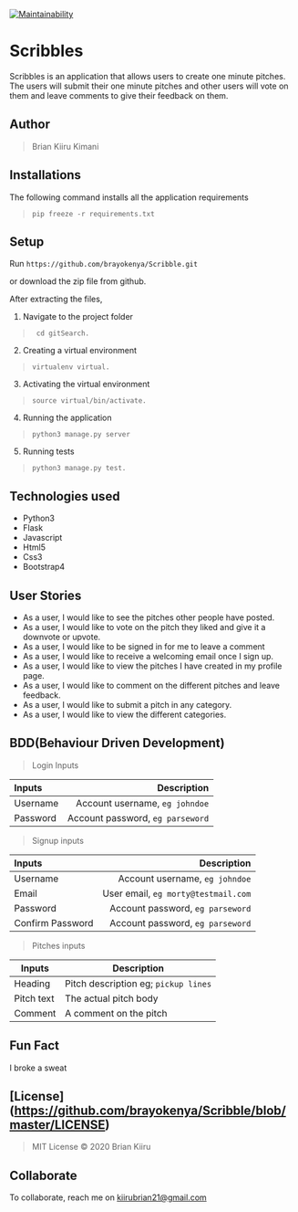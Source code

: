 [![Maintainability](https://api.codeclimate.com/v1/badges/3f1a8631434131e16bd7/maintainability)](https://codeclimate.com/github/brayokenya/Scribble/maintainability)

# Scribbles
Scribbles is an application that allows users to create  one minute pitches. The users will submit their one minute pitches and other users will vote on them and leave comments to give their feedback on them.


## Author
> Brian Kiiru Kimani


## Installations

The following command installs all the application requirements
>``pip freeze -r requirements.txt``

## Setup
Run 
``https://github.com/brayokenya/Scribble.git``

or download the zip file from github.

After extracting the files, 

1. Navigate to the project folder
>`` cd gitSearch.`` 

2. Creating a virtual environment
>``virtualenv virtual.``

3. Activating the virtual environment
>``source virtual/bin/activate.``

4. Running the application
>``python3 manage.py server``

5. Running tests

 > ``python3 manage.py test.``

## Technologies used
* Python3
* Flask
* Javascript
* Html5
* Css3
* Bootstrap4

## User Stories
* As a user, I would like to see the pitches other people have posted.
* As a user, I would like to vote on the pitch they liked and give it a downvote or upvote.
* As a user, I would like to be signed in for me to leave a comment
* As a user, I would like to receive a welcoming email once I sign up.
* As a user, I would like to view the pitches I have created in my profile page.
* As a user, I would like to comment on the different pitches and leave feedback.
* As a user, I would like to submit a pitch in any category.
* As a user, I would like to view the different categories. 

## BDD(Behaviour Driven Development)
>Login Inputs

| Inputs |  Description |
| :---         |          ---: |
| Username  | Account username, ``eg johndoe``|
| Password  | Account password, ``eg parseword``|

>Signup inputs

| Inputs |  Description |
| :---         |          ---: |
| Username  | Account username, ``eg johndoe``|
| Email  | User email, ``eg morty@testmail.com``|
| Password  | Account password, ``eg parseword``|
| Confirm Password  | Account password, ``eg parseword``|

> Pitches inputs

| Inputs | Description  |
|---|---|
|  Heading | Pitch description eg; ``pickup lines``  |
|  Pitch text| The actual pitch body|
| Comment| A comment on the pitch|

## Fun Fact
I broke a sweat

## [License] (https://github.com/brayokenya/Scribble/blob/master/LICENSE)
> MIT License &copy; 2020 Brian Kiiru 

## Collaborate
To collaborate, reach me on [kiirubrian21@gmail.com]()
